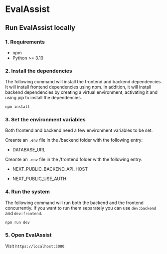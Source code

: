 # EvalAssist

<!-- Build Status, is a great thing to have at the top of your repository, it shows that you take your CI/CD as first class citizens -->
<!-- [![Build Status](https://travis-ci.org/jjasghar/ibm-cloud-cli.svg?branch=master)](https://travis-ci.org/jjasghar/ibm-cloud-cli) -->

<!-- Not always needed, but a scope helps the user understand in a short sentance like below, why this repo exists -->


## Run EvalAssist locally

### 1. Requirements

* npm
* Python >= 3.10

### 2. Install the dependencies

The following command will install the frontend and backend dependencies. It will install frontend dependencies using npm. In addition, it will install backend dependencies by creating a virtual environment, activating it and using pip to install the dependencies.

```bash
npm install
```

### 3. Set the environment variables

Both frontend and backend need a few environment variables to be set.

Creante an `.env` file in the /backend folder with the following entry:

* DATABASE_URL

Creante an `.env` file in the /frontend folder with the following entry:

* NEXT_PUBLIC_BACKEND_API_HOST

* NEXT_PUBLIC_USE_AUTH

### 4. Run the system

The following command will run both the backend and the frontend concurrently. If you want to run them separately you can use `dev:backend` and `dev:frontend`.

```bash
npm run dev
```

### 5. Open EvalAssist

Visit `https://localhost:3000`
